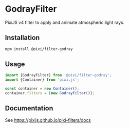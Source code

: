 # GodrayFilter

PixiJS v4 filter to apply and animate atmospheric light rays.

## Installation

```bash
npm install @pixi/filter-godray
```

## Usage

```js
import {GodrayFilter} from '@pixi/filter-godray';
import {Container} from 'pixi.js';

const container = new Container();
container.filters = [new GodrayFilter()];
```

## Documentation

See https://pixijs.github.io/pixi-filters/docs